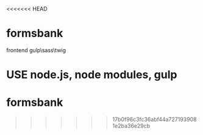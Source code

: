 <<<<<<< HEAD
# formsbank
frontend gulp\sass\twig

USE node.js, node modules, gulp
=======
# formsbank
>>>>>>> 17b0f96c3fc36abf44a7271939081e2ba36e29cb
